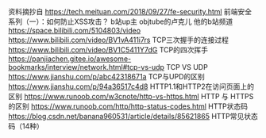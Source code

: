 资料摘抄自
https://tech.meituan.com/2018/09/27/fe-security.html 前端安全系列（一）：如何防止XSS攻击？
b站up主 objtube的卢克儿 他的b站频道 https://space.bilibili.com/5104803/video
https://www.bilibili.com/video/BV1vA411i7rs TCP三次握手的连接过程
https://www.bilibili.com/video/BV1C5411Y7dG TCP的四次挥手
https://panjiachen.gitee.io/awesome-bookmarks/interview/network.html#tcp-vs-udp TCP VS UDP
https://www.jianshu.com/p/abc42318671a TCP与UPD的区别
https://www.jianshu.com/p/94a36517c4d8 HTTP1.1和HTTP2在访问页面上的区别
https://www.runoob.com/w3cnote/http-vs-https.html HTTP 与 HTTPS 的区别
https://www.runoob.com/http/http-status-codes.html HTTP状态码
https://blog.csdn.net/banana960531/article/details/85621865 HTTP常见状态码（14种）